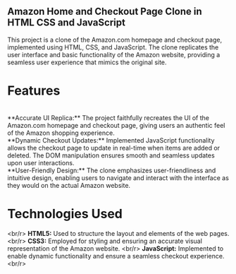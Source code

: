 ## Amazon Home and Checkout Page Clone in HTML CSS and JavaScript

This project is a clone of the Amazon.com homepage and checkout page, implemented using HTML, CSS, and JavaScript. The clone replicates the user interface and basic functionality of the Amazon website, providing a seamless user experience that mimics the original site.
<br/>
# Features 
<br/>
**Accurate UI Replica:** The project faithfully recreates the UI of the Amazon.com homepage and checkout page, giving users an authentic feel of the Amazon shopping experience.<br/>
**Dynamic Checkout Updates:** Implemented JavaScript functionality allows the checkout page to update in real-time when items are added or deleted. The DOM manipulation ensures smooth and seamless updates upon user interactions. <br/>
**User-Friendly Design:** The clone emphasizes user-friendliness and intuitive design, enabling users to navigate and interact with the interface as they would on the actual Amazon website. <br/>

# Technologies Used 
<br/r>
**HTML5:** Used to structure the layout and elements of the web pages. <br/r>
**CSS3:** Employed for styling and ensuring an accurate visual representation of the Amazon website. <br/r>
**JavaScript:** Implemented to enable dynamic functionality and ensure a seamless checkout experience. <br/r>





